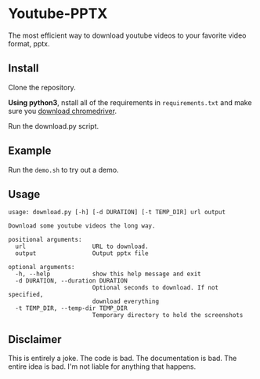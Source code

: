 # Youtube-PPTX

The most efficient way to download youtube videos to your favorite video format, pptx.

## Install

Clone the repository.

**Using python3**, nstall all of the requirements in `requirements.txt` and make sure you [download chromedriver](https://chromedriver.storage.googleapis.com/index.html?path=2.42/).

Run the download.py script.

## Example

Run the `demo.sh` to try out a demo.

## Usage

```
usage: download.py [-h] [-d DURATION] [-t TEMP_DIR] url output

Download some youtube videos the long way.

positional arguments:
  url                   URL to download.
  output                Output pptx file

optional arguments:
  -h, --help            show this help message and exit
  -d DURATION, --duration DURATION
                        Optional seconds to download. If not specified,
                        download everything
  -t TEMP_DIR, --temp-dir TEMP_DIR
                        Temporary directory to hold the screenshots
```

## Disclaimer

This is entirely a joke. The code is bad. The documentation is bad. The entire idea is bad. I'm not liable for anything that happens.